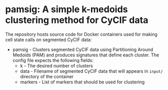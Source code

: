 # pamsig: A simple k-medoids clustering method for CyCIF data

The repository hosts source code for Docker containers used for making cell state calls on segmented CyCIF data:

  * pamsig - Clusters segmented CyCIF data using Partitioning Around Medoids (PAM) and produces signatures that define each cluster. The config file expects the following fields:
    * k - The desired number of clusters
    * data - Filename of segmented CyCIF data that will appears in `input/` directory of the container
    * markers - List of markers that should be used for clustering
    
